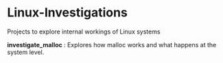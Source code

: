 # Linux-Investigations
Projects to explore internal workings of Linux systems

**investigate_malloc** : Explores how malloc works and what happens at the system level. 

